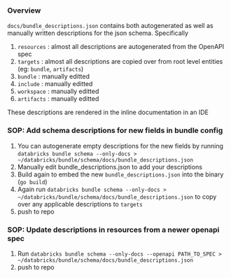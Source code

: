 ### Overview

`docs/bundle_descriptions.json` contains both autogenerated as well as manually written
descriptions for the json schema. Specifically
1. `resources` : almost all descriptions are autogenerated from the OpenAPI spec
2. `targets` : almost all descriptions are copied over from root level entities (eg: `bundle`, `artifacts`)
3. `bundle` : manually editted
4. `include` : manually editted
5. `workspace` : manually editted
6. `artifacts` : manually editted

These descriptions are rendered in the inline documentation in an IDE

### SOP: Add schema descriptions for new fields in bundle config

1. You can autogenerate empty descriptions for the new fields by running
`databricks bundle schema --only-docs > ~/databricks/bundle/schema/docs/bundle_descriptions.json`
2. Manually edit bundle_descriptions.json to add your descriptions
3. Build again to embed the new `bundle_descriptions.json` into the binary (`go build`)
4. Again run `databricks bundle schema --only-docs > ~/databricks/bundle/schema/docs/bundle_descriptions.json` to copy over any applicable descriptions to `targets`
5. push to repo


### SOP: Update descriptions in resources from a newer openapi spec

1. Run `databricks bundle schema --only-docs --openapi PATH_TO_SPEC > ~/databricks/bundle/schema/docs/bundle_descriptions.json`
2. push to repo
